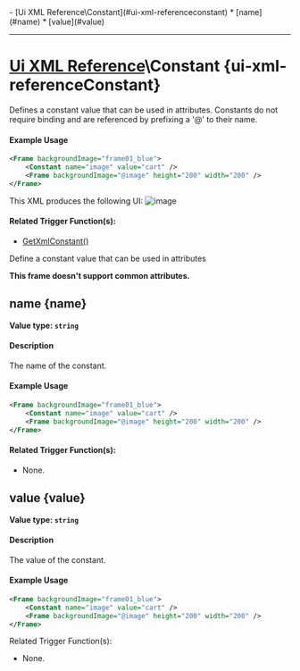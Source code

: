 <div id="toc" markdown="1">
- [Ui XML Reference\Constant](#ui-xml-referenceconstant)
  * [name](#name)
  * [value](#value)

</div>

***

# [Ui XML Reference](Ui-XML)\\Constant {ui-xml-referenceConstant}

[](overview-start)

Defines a constant value that can be used in attributes. Constants do not require binding and are referenced by prefixing a '@' to their name.

#### Example Usage
[](example-usage-start)
```xml
<Frame backgroundImage="frame01_blue">
    <Constant name="image" value="cart" />
    <Frame backgroundImage="@image" height="200" width="200" />
</Frame>
```
This XML produces the following UI:
![image](https://user-images.githubusercontent.com/34138206/149584423-6fad7ce3-45d9-4504-8c80-50fb983cae2b.png)

[](example-usage-end)

[](extra-section-start)
#### Related Trigger Function(s):
- [GetXmlConstant()](Trigger-API-Reference-DCEI-Functions-Custom-UI#getxmlconstant-1)
[](extra-section-end)

[](overview-end)

Define a constant value that can be used in attributes

**This frame doesn't support common attributes.**

## [](Constant.name)name {name}
**Value type: `string`**

[](manual-wiki-start)

#### Description
[](description-start)
The name of the constant.
[](description-end)

#### Example Usage
[](example-usage-start)
```xml
<Frame backgroundImage="frame01_blue">
    <Constant name="image" value="cart" />
    <Frame backgroundImage="@image" height="200" width="200" />
</Frame>
```
[](example-usage-end)

[](extra-section-start)
#### Related Trigger Function(s):
- None.
[](extra-section-end)

[](manual-wiki-end)

## [](Constant.value)value {value}
**Value type: `string`**

[](manual-wiki-start)

#### Description
[](description-start)
The value of the constant.
[](description-end)

#### Example Usage
[](example-usage-start)
```xml
<Frame backgroundImage="frame01_blue">
    <Constant name="image" value="cart" />
    <Frame backgroundImage="@image" height="200" width="200" />
</Frame>
```
[](example-usage-end)

[](extra-section-start)
Related Trigger Function(s):
- None.
[](extra-section-end)

[](manual-wiki-end)

